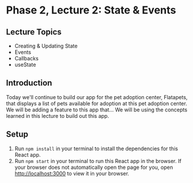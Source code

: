 # Phase 2, Lecture 2: State & Events

## Lecture Topics

- Creating & Updating State
- Events
- Callbacks
- useState

## Introduction

Today we'll continue to build our app for the pet adoption center, Flatapets, that displays a list of pets available for adoption at this pet adoption center. We will be adding a feature to this app that... We will be using the concepts learned in this lecture to build out this app.

## Setup

1. Run `npm install` in your terminal to install the dependencies for this React app.
2. Run `npm start` in your terminal to run this React app in the browser. If your browser does not automatically open the page for you, open [http://localhost:3000](http://localhost:3000) to view it in your browser.